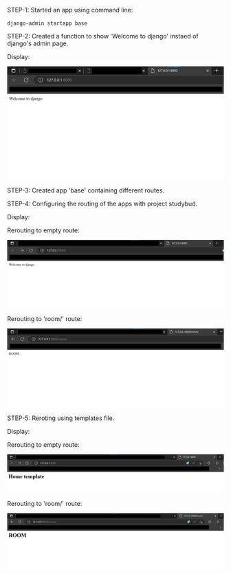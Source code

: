 STEP-1: Started an app using command line:

```
django-admin startapp base
```

STEP-2: Created a function to show 'Welcome to django' instaed of django's admin page.

Display:

![SS001](https://github.com/KBhadraGIT/DJANGO-PROJECT/blob/main/P001/base/images/SS001.jpg)

STEP-3: Created app 'base' containing different routes.

STEP-4: Configuring the routing of the apps with project studybud.

Display:

Rerouting to empty route:

![SS002](https://github.com/KBhadraGIT/DJANGO-PROJECT/blob/main/P001/base/images/SS002.jpg)

Rerouting to 'room/' route:

![SS003](https://github.com/KBhadraGIT/DJANGO-PROJECT/blob/main/P001/base/images/SS003.jpg)

STEP-5: Reroting using templates file.

Display:

Rerouting to empty route:

![S004](https://github.com/KBhadraGIT/DJANGO-PROJECT/blob/main/P001/base/images/SS004.jpg)

Rerouting to 'room/' route:

![S005](https://github.com/KBhadraGIT/DJANGO-PROJECT/blob/main/P001/base/images/SS005.jpg)

